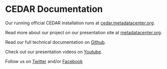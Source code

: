 # CEDAR Documentation

Our running official CEDAR installation runs at [cedar.metadatacenter.org](https://cedar.metadatacenter.org).

Read more about our project on our presentation site at [metadatacenter.org](https://metadatacenter.org).

Read our full technical documentation on [Github](https://github.com/metadatacenter/cedar-docs/wiki).

Check out our presentation videos on [Youtube](https://www.youtube.com/c/MetadataCenterOrg).

Follow us on [Twitter](https://twitter.com/metadatacenter) and/or [Facebook](https://www.facebook.com/MetadataCenter/)